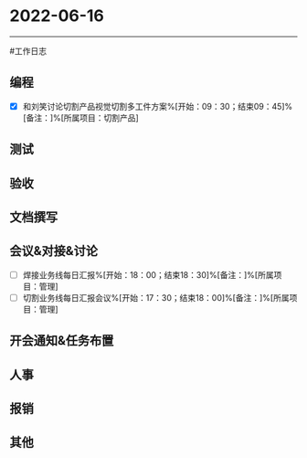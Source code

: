 # 2022-06-16 

---

#工作日志

## 编程
- [x] 和刘笑讨论切割产品视觉切割多工件方案%[开始：09：30；结束09：45]%[备注：]%[所属项目：切割产品]


## 测试



## 验收 



## 文档撰写 



## 会议&对接&讨论

- [ ] 焊接业务线每日汇报%[开始：18：00；结束18：30]%[备注：]%[所属项目：管理]
- [ ] 切割业务线每日汇报会议%[开始：17：30；结束18：00]%[备注：]%[所属项目：管理]

## 开会通知&任务布置



## 人事



## 报销



## 其他



